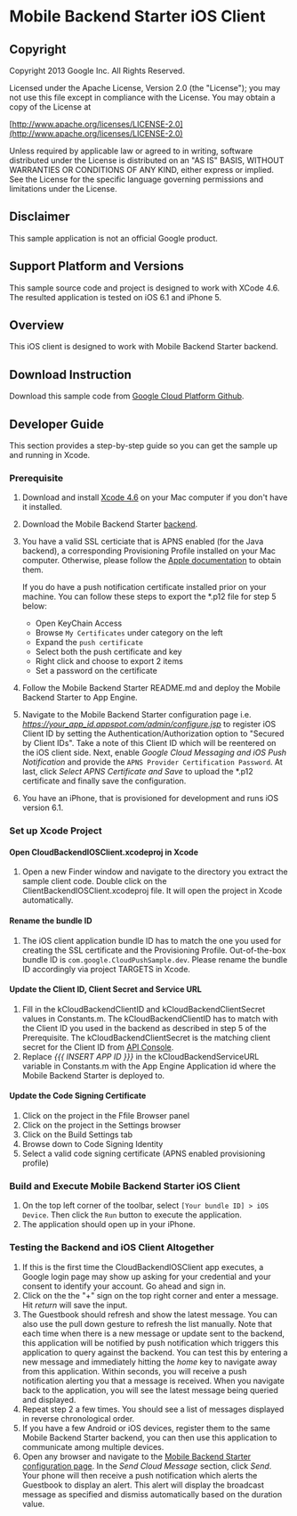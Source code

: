 # Mobile Backend Starter iOS Client

## Copyright
Copyright 2013 Google Inc. All Rights Reserved.

Licensed under the Apache License, Version 2.0 (the "License"); you may not use this file except in compliance with the License. You may obtain a copy of the License at

[http://www.apache.org/licenses/LICENSE-2.0](http://www.apache.org/licenses/LICENSE-2.0)

Unless required by applicable law or agreed to in writing, software distributed under the License is distributed on an "AS IS" BASIS, WITHOUT WARRANTIES OR CONDITIONS OF ANY KIND, either express or implied. See the License for the specific language governing permissions and limitations under the License.

## Disclaimer
This sample application is not an official Google product.

## Support Platform and Versions
This sample source code and project is designed to work with XCode 4.6.  The resulted application is tested on iOS 6.1 and iPhone 5.

## Overview
This iOS client is designed to work with Mobile Backend Starter backend.

## Download Instruction
Download this sample code from [Google Cloud Platform Github](https://github.com/GoogleCloudPlatform/solutions-mobile-backend-starter-ios-client).

## Developer Guide
This section provides a step-by-step guide so you can get the sample up and running in Xcode.

### Prerequisite
1. Download and install [Xcode 4.6](https://developer.apple.com/xcode/) on your Mac computer if you don't have it installed.

2. Download the Mobile Backend Starter [backend](https://github.com/GoogleCloudPlatform/solutions-mobile-backend-starter-java).

3. You have a valid SSL certiciate that is APNS enabled (for the Java backend), a corresponding Provisioning Profile installed on your Mac computer.  Otherwise, please follow the [Apple documentation](http://developer.apple.com/library/mac/#documentation/NetworkingInternet/Conceptual/RemoteNotificationsPG/Chapters/ProvisioningDevelopment.html#//apple_ref/doc/uid/TP40008194-CH104-SW1) to obtain them.

   If you do have a push notification certificate installed prior on your machine.  You can follow these steps to export the \*.p12 file for step 5 below:
      * Open KeyChain Access
      * Browse `My Certificates` under category on the left
      * Expand the `push certificate`
      * Select both the push certificate and key
      * Right click and choose to export 2 items
      * Set a password on the certificate

4. Follow the Mobile Backend Starter README.md and deploy the Mobile Backend Starter to App Engine.

5. Navigate to the Mobile Backend Starter configuration page i.e. *https://your_app_id.appspot.com/admin/configure.jsp* to register iOS Client ID by setting the Authentication/Authorization option to "Secured by Client IDs".  Take a note of this Client ID which will be reentered on the iOS client side.  Next, enable *Google Cloud Messaging and iOS Push Notification* and provide the `APNS Provider Certification Password`.  At last, click *Select APNS Certificate and Save* to upload the \*.p12 certificate and finally save the configuration.

6. You have an iPhone, that is provisioned for development and runs iOS version 6.1.

### Set up Xcode Project

#### Open CloudBackendIOSClient.xcodeproj in Xcode
1. Open a new Finder window and navigate to the directory you extract the sample client code.  Double click on the ClientBackendIOSClient.xcodeproj file. It will open the project in Xcode automatically.

#### Rename the bundle ID
1. The iOS client application bundle ID has to match the one you used for creating the SSL certificate and the Provisioning Profile.  Out-of-the-box bundle ID is `com.google.CloudPushSample.dev`.  Please rename the bundle ID accordingly via project TARGETS in Xcode.

#### Update the Client ID, Client Secret and Service URL
1. Fill in the kCloudBackendClientID and kCloudBackendClientSecret values in Constants.m.  The kCloudBackendClientID has to match with the Client ID you used in the backend as described in step 5 of the Prerequisite.  The kCloudBackendClientSecret is the matching client secret for the Client ID from [API Console](https://code.google.com/apis/console).
2. Replace *{{{ INSERT APP ID }}}* in the kCloudBackendServiceURL variable in Constants.m with the App Engine Application id where the Mobile Backend Starter is deployed to.

#### Update the Code Signing Certificate
1. Click on the project in the Ffile Browser panel
2. Click on the project in the Settings browser
3. Click on the Build Settings tab
4. Browse down to Code Signing Identity
5. Select a valid code signing certificate (APNS enabled provisioning profile)

### Build and Execute Mobile Backend Starter iOS Client
1. On the top left corner of the toolbar, select `[Your bundle ID] > iOS Device`.  Then click the `Run` button to execute the application.
2. The application should open up in your iPhone.

### Testing the Backend and iOS Client Altogether
1. If this is the first time the CloudBackendIOSClient app executes, a Google login page may show up asking for your credential and your consent to identify your account.  Go ahead and sign in.
2. Click on the the "+" sign on the top right corner and enter a message. Hit *return* will save the input.
3. The Guestbook should refresh and show the latest message.  You can also use the pull down gesture to refresh the list manually.  Note that each time when there is a new message or update sent to the backend, this application will be notified by push notification which triggers this application to query against the backend.  You can test this by entering a new message and immediately hitting the *home* key to navigate away from this application.  Within seconds, you will receive a push notification alerting you that a message is received.  When you navigate back to the application, you will see the latest message being queried and displayed.
4. Repeat step 2 a few times. You should see a list of messages displayed in reverse chronological order.
5. If you have a few Android or iOS devices, register them to the same Mobile Backend Starter backend, you can then use this application to communicate among multiple devices.
6. Open any browser and navigate to the [Mobile Backend Starter configuration page](https://your\_app\_id.appspot.com/admin/configure.jsp).  In the *Send Cloud Message* section, click *Send*.  Your phone will then receive a push notification which alerts the Guestbook to display an alert.  This alert will display the broadcast message as specified and dismiss automatically based on the duration value.